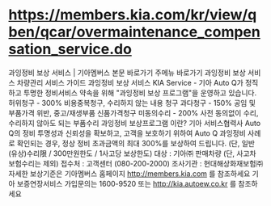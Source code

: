 # https://members.kia.com/kr/view/qben/qcar/overmaintenance_compensation_service.do

과잉정비 보상 서비스 | 기아멤버스
본문 바로가기
주메뉴 바로가기
과잉정비 보상 서비스
차량관리
서비스 가이드
과잉정비 보상 서비스
KIA Service - 기아 Auto Q가 정직하고 투명한 정비서비스 약속을 위해 "과잉정비 보상 프로그램"을 운영하고 있습니다.
허위청구 - 300%
비용중복청구, 수리하지 않는 내용 청구
과다청구 - 150%
공임 및 부품가격 위반, 중고/재생부품 신품가격청구
미동의수리 - 200%
사전 동의없이 수리, 수리하지 않아도 되는 부품수리
과잉정비 보상프로그램 이란?
기아 서비스협력사 Auto Q의 정비 투명성과 신뢰성을 확보하고, 고객을 보호하기 위하여 
                            Auto Q 과잉정비 사례로 확인되는 경우, 정상 정비 초과금액의 최대 300%를 보상하여 드립니다. 
                            (단, 일반(유상)수리限 / 300만원한도 / 1사고당 보상한도)
대상 : 기아㈜ 판매차량 (단, 사고차 보험수리는 제외)
접수처 : 고객센터 (080-200-2000)
조사기관 : 현대해상화재보험㈜
자세한 보상기준은 기아멤버스 홈페이지 http://members.kia.com 를 참조하세요
기아 보증연장서비스 가입문의는 1600-9520 또는 http://kia.autoew.co.kr 를 참조하세요